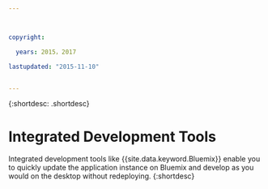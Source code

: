```yaml
---



copyright:

  years: 2015，2017

lastupdated: "2015-11-10"


---
```


{:shortdesc: .shortdesc}

# Integrated Development Tools


Integrated development tools like {{site.data.keyword.Bluemix}} enable you to quickly update the application instance on Bluemix and develop as you would on the desktop without redeploying.
{:shortdesc}
